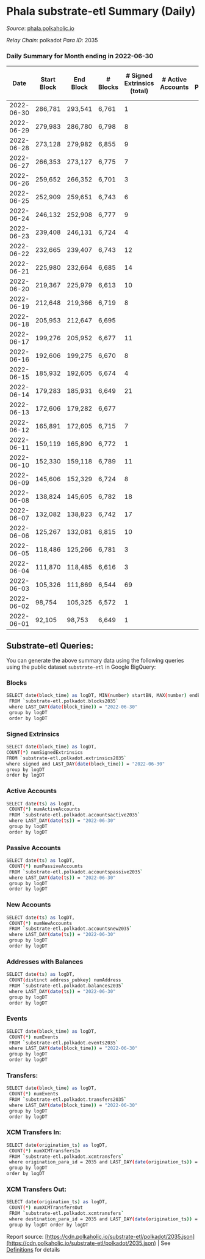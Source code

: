 # Phala substrate-etl Summary (Daily)

_Source_: [phala.polkaholic.io](https://phala.polkaholic.io)

*Relay Chain*: polkadot
*Para ID*: 2035



### Daily Summary for Month ending in 2022-06-30


| Date | Start Block | End Block | # Blocks | # Signed Extrinsics (total) | # Active Accounts | # Passive | # New | # Addresses with Balances | # Events | # Transfers | # XCM Transfers In | # XCM Transfers Out | Issues | 
| ---- | ----------- | --------- | -------- | --------------------------- | ----------------- | --------- | ----- | ------------------------- | -------- | ----------- | ------------------ | ------------------- | ------ |
| 2022-06-30 | 286,781 | 293,541 | 6,761 | 1 |  |  |  | 2,466 | 13,534 |   |   |   |  |
| 2022-06-29 | 279,983 | 286,780 | 6,798 | 8 |  |  |  | 2,466 | 13,636 |   |   |   |  |
| 2022-06-28 | 273,128 | 279,982 | 6,855 | 9 |  |  |  | 2,466 | 13,754 |   |   |   |  |
| 2022-06-27 | 266,353 | 273,127 | 6,775 | 7 |  |  |  | 2,466 | 13,590 |   |   |   |  |
| 2022-06-26 | 259,652 | 266,352 | 6,701 | 3 |  |  |  | 2,466 | 13,417 |   |   |   |  |
| 2022-06-25 | 252,909 | 259,651 | 6,743 | 6 |  |  |  | 2,466 | 13,518 |   |   |   |  |
| 2022-06-24 | 246,132 | 252,908 | 6,777 | 9 |  |  |  | 2,466 | 13,598 |   |   |   |  |
| 2022-06-23 | 239,408 | 246,131 | 6,724 | 4 |  |  |  | 2,466 | 13,471 |   |   |   |  |
| 2022-06-22 | 232,665 | 239,407 | 6,743 | 12 |  |  |  | 2,466 | 13,542 |   |   |   |  |
| 2022-06-21 | 225,980 | 232,664 | 6,685 | 14 |  |  |  | 2,466 | 13,434 |   |   |   |  |
| 2022-06-20 | 219,367 | 225,979 | 6,613 | 10 |  |  |  | 2,466 | 13,291 |   |   |   |  |
| 2022-06-19 | 212,648 | 219,366 | 6,719 | 8 |  |  |  | 2,466 | 13,482 |   |   |   |  |
| 2022-06-18 | 205,953 | 212,647 | 6,695 |  |  |  |  | 2,466 | 13,398 |   |   |   |  |
| 2022-06-17 | 199,276 | 205,952 | 6,677 | 11 |  |  |  | 2,466 | 13,411 |   |   |   |  |
| 2022-06-16 | 192,606 | 199,275 | 6,670 | 8 |  |  |  | 2,466 | 13,379 |   |   |   |  |
| 2022-06-15 | 185,932 | 192,605 | 6,674 | 4 |  |  |  | 2,466 | 13,372 |   |   |   |  |
| 2022-06-14 | 179,283 | 185,931 | 6,649 | 21 |  |  |  | 2,466 | 13,389 |   |   |   |  |
| 2022-06-13 | 172,606 | 179,282 | 6,677 |  |  |  |  | 2,466 | 13,362 |   |   |   |  |
| 2022-06-12 | 165,891 | 172,605 | 6,715 | 7 |  |  |  | 2,466 | 13,461 |   |   |   |  |
| 2022-06-11 | 159,119 | 165,890 | 6,772 | 1 |  |  |  | 2,466 | 13,556 |   |   |   |  |
| 2022-06-10 | 152,330 | 159,118 | 6,789 | 11 |  |  |  | 2,466 | 13,630 |   |   |   |  |
| 2022-06-09 | 145,606 | 152,329 | 6,724 | 8 |  |  |  | 2,466 | 13,485 |   |   |   |  |
| 2022-06-08 | 138,824 | 145,605 | 6,782 | 18 |  |  |  | 2,466 | 13,655 |   |   |   |  |
| 2022-06-07 | 132,082 | 138,823 | 6,742 | 17 |  |  |  | 2,466 | 13,560 |   |   |   |  |
| 2022-06-06 | 125,267 | 132,081 | 6,815 | 10 |  |  |  | 2,466 | 13,680 |   |   |   |  |
| 2022-06-05 | 118,486 | 125,266 | 6,781 | 3 |  |  |  | 2,466 | 13,590 |   |   |   |  |
| 2022-06-04 | 111,870 | 118,485 | 6,616 | 3 |  |  |  | 2,466 | 13,252 |   |   |   |  |
| 2022-06-03 | 105,326 | 111,869 | 6,544 | 69 |  |  |  | 2,466 | 13,238 | 4,902 ($1,998,162.53) |   |   |  |
| 2022-06-02 | 98,754 | 105,325 | 6,572 | 1 |  |  |  | 5 | 13,158 |   |   |   |  |
| 2022-06-01 | 92,105 | 98,753 | 6,649 | 1 |  |  |  | 5 | 13,309 |   |   |   |  |

## Substrate-etl Queries:
You can generate the above summary data using the following queries using the public dataset `substrate-etl` in Google BigQuery:

### Blocks
```bash
SELECT date(block_time) as logDT, MIN(number) startBN, MAX(number) endBN, COUNT(*) numBlocks 
 FROM `substrate-etl.polkadot.blocks2035`  
 where LAST_DAY(date(block_time)) = "2022-06-30" 
 group by logDT 
 order by logDT
```

### Signed Extrinsics
```bash
SELECT date(block_time) as logDT, 
COUNT(*) numSignedExtrinsics 
FROM `substrate-etl.polkadot.extrinsics2035`  
where signed and LAST_DAY(date(block_time)) = "2022-06-30" 
group by logDT 
order by logDT
```

### Active Accounts
```bash
SELECT date(ts) as logDT, 
 COUNT(*) numActiveAccounts 
 FROM `substrate-etl.polkadot.accountsactive2035` 
 where LAST_DAY(date(ts)) = "2022-06-30" 
 group by logDT 
 order by logDT
```

### Passive Accounts
```bash
SELECT date(ts) as logDT, 
 COUNT(*) numPassiveAccounts 
 FROM `substrate-etl.polkadot.accountspassive2035` 
 where LAST_DAY(date(ts)) = "2022-06-30" 
 group by logDT 
 order by logDT
```

### New Accounts
```bash
SELECT date(ts) as logDT, 
 COUNT(*) numNewAccounts 
 FROM `substrate-etl.polkadot.accountsnew2035` 
 where LAST_DAY(date(ts)) = "2022-06-30" 
 group by logDT
 order by logDT
```

### Addresses with Balances
```bash
SELECT date(ts) as logDT,
 COUNT(distinct address_pubkey) numAddress 
 FROM `substrate-etl.polkadot.balances2035` 
 where LAST_DAY(date(ts)) = "2022-06-30" 
 group by logDT 
 order by logDT
```

### Events
```bash
SELECT date(block_time) as logDT, 
 COUNT(*) numEvents 
 FROM `substrate-etl.polkadot.events2035` 
 where LAST_DAY(date(block_time)) = "2022-06-30" 
 group by logDT 
 order by logDT
```

### Transfers:
```bash
SELECT date(block_time) as logDT, 
 COUNT(*) numEvents 
 FROM `substrate-etl.polkadot.transfers2035` 
 where LAST_DAY(date(block_time)) = "2022-06-30" 
 group by logDT 
 order by logDT
```

### XCM Transfers In:
```bash
SELECT date(origination_ts) as logDT, 
 COUNT(*) numXCMTransfersIn 
 FROM `substrate-etl.polkadot.xcmtransfers` 
 where origination_para_id = 2035 and LAST_DAY(date(origination_ts)) = "2022-06-30" 
 group by logDT 
order by logDT
```

### XCM Transfers Out:
```bash
SELECT date(origination_ts) as logDT, 
 COUNT(*) numXCMTransfersOut 
 FROM `substrate-etl.polkadot.xcmtransfers` 
 where destination_para_id = 2035 and LAST_DAY(date(origination_ts)) = "2022-06-30" 
 group by logDT order by logDT
```


Report source: [https://cdn.polkaholic.io/substrate-etl/polkadot/2035.json](https://cdn.polkaholic.io/substrate-etl/polkadot/2035.json) | See [Definitions](/DEFINITIONS.md) for details
